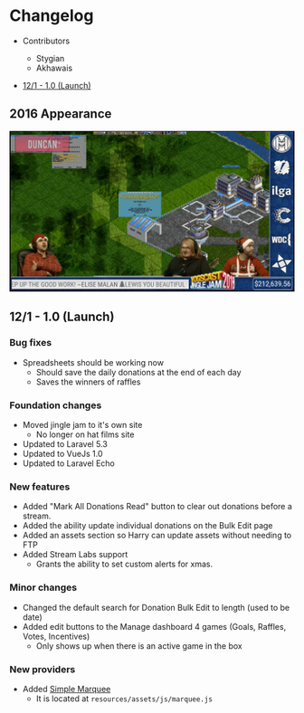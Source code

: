 # Changelog

- Contributors
    - Stygian
    - Akhawais
    
- [12/1 - 1.0 (Launch)](#launch)

## 2016 Appearance
![alt text](../../public/img/historical/2016/Overlay.png)

<a name="launch"></a>
## 12/1 - 1.0 (Launch)
### Bug fixes
- Spreadsheets should be working now
    - Should save the daily donations at the end of each day
    - Saves the winners of raffles

### Foundation changes
- Moved jingle jam to it's own site
    - No longer on hat films site
- Updated to Laravel 5.3
- Updated to VueJs 1.0
- Updated to Laravel Echo

### New features
- Added "Mark All Donations Read" button to clear out donations before a stream.
- Added the ability update individual donations on the Bulk Edit page
- Added an assets section so Harry can update assets without needing to FTP
- Added Stream Labs support
    - Grants the ability to set custom alerts for xmas.

### Minor changes
- Changed the default search for Donation Bulk Edit to length (used to be date)
- Added edit buttons to the Manage dashboard 4 games (Goals, Raffles, Votes, Incentives)
    - Only shows up when there is an active game in the box
    
### New providers
- Added [Simple Marquee](https://github.com/IndigoUnited/jquery.simplemarquee)
    - It is located at `resources/assets/js/marquee.js`
